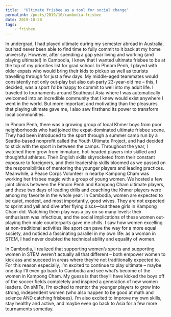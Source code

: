 ```yaml
---
title:  "Ultimate frisbee as a tool for social change"
permalink: /posts/2019/10/cambodia-frisbee
date: 2019-10-28
tags:
    - frisbee
---
```


In undergrad, I had played ultimate during my semester abroad in Australia, but had never been able to find time to fully commit to it back at my home university. However, after spending a gap year living and working (and playing ultimate!) in Cambodia, I knew that I wanted ultimate frisbee to be at the top of my priorities list for grad school. In Phnom Penh, I played with older expats who would bring their kids to pickup as well as tourists travelling through for just a few days. My middle-aged teammates would consistently not only out-play but also out-party 23-year-old me – this, I decided, was a sport I’d be happy to commit to well into my adult life. I traveled to tournaments around Southeast Asia where I was automatically welcomed into an incredible community that I knew would exist anywhere I went in the world. But more important and motivating than the pleasures that playing ultimate gave me, I also saw firsthand its power to transform local communities.

In Phnom Penh, there was a growing group of local Khmer boys from poor neighborhoods who had joined the expat-dominated ultimate frisbee scene. They had been introduced to the sport through a summer camp run by a Seattle-based nonprofit called the Youth Ultimate Project, and had decided to stick with the sport in between the camps. Throughout the year, I watched them grow from immature, hot-headed players into skilled and thoughtful athletes. Their English skills skyrocketed from their constant exposure to foreigners, and their leadership skills bloomed as we passed on the responsibilities of mentoring the younger players and leading practices. Meanwhile, a Peace Corps Volunteer in nearby Kampong Cham was working her frisbee magic with a group of young women. We hosted a few joint clinics between the Phnom Penh and Kampong Cham ultimate players, and these two days of leading drills and coaching the Khmer players were among my favorite in the whole year. In Cambodia, women are expected to be quiet, modest, and most importantly, good wives. They are not expected to sprint and yell and dive after flying discs—but these girls in Kampong Cham did. Watching them play was a joy on so many levels: their enthusiasm was infectious, and the social implications of these women out-playing their male counterparts gave me chills. I saw how women excelling at non-traditional activities like sport can pave the way for a more equal society, and noticed a fascinating parallel in my own life: as a woman in STEM, I had never doubted the technical ability and equality of women.

In Cambodia, I realized that supporting women’s sports and supporting women in STEM weren’t actually all that different – both empower women to kick ass and succeed in areas where they’re not traditionally expected to. For this reason especially, I’m excited to continue to play ultimate – maybe one day I’ll even go back to Cambodia and see what’s become of the women in Kampong Cham. My guess is that they’ll have kicked the boys off of the soccer fields completely and inspired a generation of new women leaders. On sMITe, I’m excited to mentor the younger players to grow into strong, independent women (who also happen to be good at math and science AND catching frisbees). I’m also excited to improve my own skills, stay healthy and active, and maybe even go back to Asia for a few more tournaments someday.

